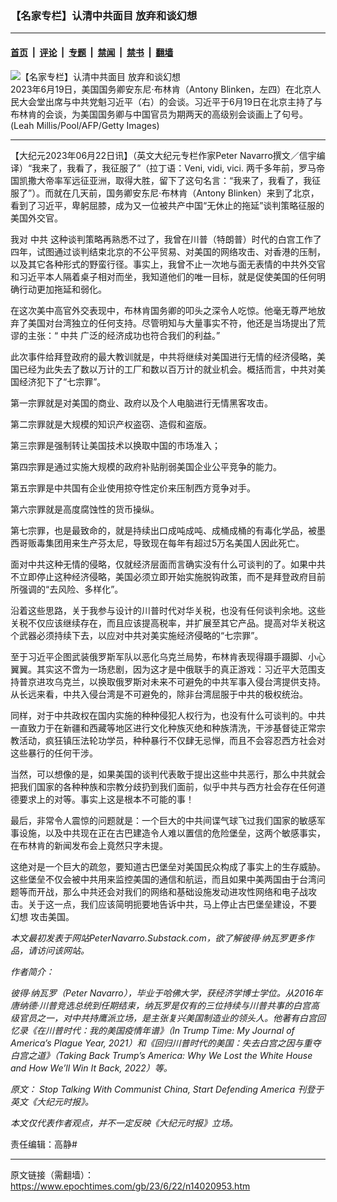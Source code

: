 ### 【名家专栏】认清中共面目 放弃和谈幻想

---

#### [首页](../../../..?n14020953) &nbsp;|&nbsp; [评论](../../../../../epoch-comment?n14020953) &nbsp;|&nbsp; [专题](../../../../../epoch-special?n14020953) &nbsp;|&nbsp; [禁闻](../../../../../epoch-news?n14020953) &nbsp;|&nbsp; [禁书](../../../../../books?n14020953) &nbsp;|&nbsp; [翻墙](https://github.com/gfw-breaker/nogfw/blob/master/README.md?n14020953)


<div><img alt="【名家专栏】认清中共面目 放弃和谈幻想" class="attachment-djy_600_400 size-djy_600_400 wp-post-image" src="https://i.epochtimes.com/assets/uploads/2023/06/id14020955-GettyImages-1258808843-1200x800-600x400.jpg"/>
<div class="caption">
 2023年6月19日，美国国务卿安东尼‧布林肯（Antony Blinken，左四）在北京人民大会堂出席与中共党魁习近平（右）的会谈。习近平于6月19日在北京主持了与布林肯的会谈，为美国国务卿与中国官员为期两天的高级别会谈画上了句号。(Leah Millis/Pool/AFP/Getty Images)
</div></div><hr/><div class="post_content" id="artbody" itemprop="articleBody">
 <!-- article content begin -->
 <p>
  【大纪元2023年06月22日讯】（英文大纪元专栏作家Peter Navarro撰文／信宇编译）“我来了，我看了，我征服了”（拉丁语：Veni, vidi, vici. 两千多年前，罗马帝国凯撒大帝率军远征亚洲，取得大胜，留下了这句名言：“我来了，我看了，我征服了”）。而就在几天前，国务卿安东尼·布林肯（Antony Blinken）来到了北京，看到了习近平，卑躬屈膝，成为又一位被共产中国“无休止的拖延”谈判策略征服的美国外交官。
 </p>
 <p>
  我对
  <ok href="https://www.epochtimes.com/gb/tag/%E4%B8%AD%E5%85%B1.html">
   中共
  </ok>
  这种谈判策略再熟悉不过了，我曾在川普（特朗普）时代的白宫工作了四年，试图通过谈判结束北京的不公平贸易、对美国的网络攻击、对香港的压制，以及其它各种形式的野蛮行径。事实上，我曾不止一次地与面无表情的中共外交官和习近平本人隔着桌子相对而坐，我知道他们的唯一目标，就是促使美国的任何明确行动更加拖延和弱化。
 </p>
 <p>
  在这次美中高官外交表现中，布林肯国务卿的叩头之深令人吃惊。他毫无尊严地放弃了美国对台湾独立的任何支持。尽管明知与大量事实不符，他还是当场提出了荒谬的主张：“
  <ok href="https://www.epochtimes.com/gb/tag/%E4%B8%AD%E5%85%B1.html">
   中共
  </ok>
  广泛的经济成功也符合我们的利益。”
 </p>
 <p>
  此次事件给拜登政府的最大教训就是，中共将继续对美国进行无情的经济侵略，美国已经为此失去了数以万计的工厂和数以百万计的就业机会。概括而言，中共对美国经济犯下了“七宗罪”。
 </p>
 <p>
  第一宗罪就是对美国的商业、政府以及个人电脑进行无情黑客攻击。
 </p>
 <p>
  第二宗罪就是大规模的知识产权盗窃、造假和盗版。
 </p>
 <p>
  第三宗罪是强制转让美国技术以换取中国的市场准入；
 </p>
 <p>
  第四宗罪是通过实施大规模的政府补贴削弱美国企业公平竞争的能力。
 </p>
 <p>
  第五宗罪是中共国有企业使用掠夺性定价来压制西方竞争对手。
 </p>
 <p>
  第六宗罪就是高度腐蚀性的货币操纵。
 </p>
 <p>
  第七宗罪，也是最致命的，就是持续出口成吨成吨、成桶成桶的有毒化学品，被墨西哥贩毒集团用来生产芬太尼，导致现在每年有超过5万名美国人因此死亡。
 </p>
 <p>
  面对中共这种无情的侵略，仅就经济层面而言确实没有什么可谈判的了。如果中共不立即停止这种经济侵略，美国必须立即开始实施脱钩政策，而不是拜登政府目前所强调的“去风险、多样化”。
 </p>
 <p>
  沿着这些思路，关于我参与设计的川普时代对华关税，也没有任何谈判余地。这些关税不仅应该继续存在，而且应该提高税率，并扩展至其它产品。提高对华关税这个武器必须持续下去，以应对中共对美实施经济侵略的“七宗罪”。
 </p>
 <p>
  至于习近平企图武装俄罗斯军队以恶化乌克兰局势，布林肯表现得蹑手蹑脚、小心翼翼。其实这不啻为一场悲剧，因为这才是中俄联手的真正游戏：习近平大范围支持普京进攻乌克兰，以换取俄罗斯对未来不可避免的中共军事入侵台湾提供支持。从长远来看，中共入侵台湾是不可避免的，除非台湾屈服于中共的极权统治。
 </p>
 <p>
  同样，对于中共政权在国内实施的种种侵犯人权行为，也没有什么可谈判的。中共一直致力于在新疆和西藏等地区进行文化种族灭绝和种族清洗，干涉基督徒正常宗教活动，疯狂镇压法轮功学员，种种暴行不仅肆无忌惮，而且不会容忍西方社会对这些暴行的任何干涉。
 </p>
 <p>
  当然，可以想像的是，如果美国的谈判代表敢于提出这些中共恶行，那么中共就会把我们国家的各种种族和宗教分歧扔到我们面前，似乎中共与西方社会存在任何道德要求上的对等。事实上这是根本不可能的事！
 </p>
 <p>
  最后，非常令人震惊的问题就是：一个巨大的中共间谍气球飞过我们国家的敏感军事设施，以及中共现在正在古巴建造令人难以置信的危险堡垒，这两个敏感事实，在布林肯的新闻发布会上竟然只字未提。
 </p>
 <p>
  这绝对是一个巨大的疏忽，要知道古巴堡垒对美国民众构成了事实上的生存威胁。这些堡垒不仅会被中共用来监控美国的通信和航运，而且如果中美两国由于台湾问题等而开战，那么中共还会对我们的网络和基础设施发动进攻性网络和电子战攻击。关于这一点，我们应该简明扼要地告诉中共，马上停止古巴堡垒建设，不要
  <ok href="https://www.epochtimes.com/gb/tag/%E5%B9%BB%E6%83%B3.html">
   幻想
  </ok>
  攻击美国。
 </p>
 <p>
  <em>
   本文最初发表于网站PeterNavarro.Substack.com，欲了解彼得‧纳瓦罗更多作品，请访问该网站。
  </em>
 </p>
 <p>
  <em>
   作者简介：
  </em>
 </p>
 <p>
  <em>
   彼得‧纳瓦罗（Peter Navarro），毕业于哈佛大学，获经济学博士学位。从2016年唐纳德‧川普竞选总统到任期结束，纳瓦罗是仅有的三位持续与川普共事的白宫高级官员之一，对中共持鹰派立场，是主张复兴美国制造业的领头人。他著有白宫回忆录《在川普时代：我的美国疫情年谱》（In Trump Time: My Journal of America’s Plague Year, 2021）和《回归川普时代的美国：失去白宫之因与重夺白宫之道》（Taking Back Trump’s America: Why We Lost the White House and How We’ll Win It Back, 2022）等。
  </em>
 </p>
 <p>
  <em>
   原文：
   <ok href="https://www.theepochtimes.com/stop-talking-with-communist-china-start-defending-america_5344005.html">
    Stop Talking With Communist China, Start Defending America
   </ok>
   刊登于英文《大纪元时报》。
  </em>
 </p>
 <p>
  <em>
   本文仅代表作者观点，并不一定反映《大纪元时报》立场。
  </em>
 </p>
 <p>
  责任编辑：高静#
 </p>
 <!-- article content end -->
 <div id="below_article_ad">
 </div>
</div>


---

原文链接（需翻墙）：https://www.epochtimes.com/gb/23/6/22/n14020953.htm